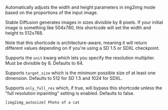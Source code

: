 Automatically adjusts the width and height parameters in img2img mode based on the proportions of the input image.

Stable Diffusion generates images in sizes divisible by 8 pixels. If your initial image is something like 504x780, this shortcode will set the width and height to 512x768.

Note that this shortcode is architecture-aware, meaning it will return different values depending on if you're using a SD 1.5 or SDXL checkpoint.

Supports the `unit` kwarg which lets you specify the resolution multiplier. Must be divisible by 8. Defaults to 64.

Supports `target_size` which is the minimum possible size of at least one dimension. Defaults to 512 for SD 1.5 and 1024 for SDXL.

Supports `only_full_res` which, if true, will bypass this shortcode unless the "full resolution inpainting" setting is enabled. Defaults to false.

```
[img2img_autosize] Photo of a cat
```
